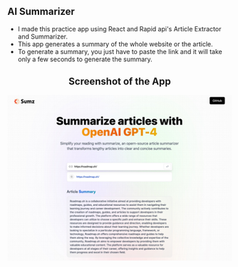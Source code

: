## AI Summarizer

- I made this practice app using React and Rapid api's Article Extractor and Summarizer.
- This app generates a summary of the whole website or the article.
- To generate a summary, you just have to paste the link and it will take only a few seconds to generate the summary.  

<h2 align="center">Screenshot of the App</h2>

![moving-blob-gif](./src/assets/screenshot.jpeg)
